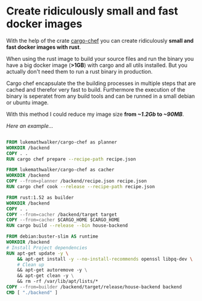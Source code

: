 # Create ridiculously small and fast docker images

With the help of the crate [cargo-chef](https://crates.io/crates/cargo-chef) you can create ridiculously **small and fast docker images with rust**.

When using the rust image to build your source files and run the binary you have a big docker image (**>1GB**) with cargo and all utils installed. But you actually don't need them to run a rust binary in production.

Cargo chef encapsulate the the building processes in multiple steps that are cached and therefor very fast to build. Furthermore the execution of the binary is seperatet from any build tools and can be runned in a small debian or ubuntu image.

With this method I could reduce my image size **from _~1.2Gb_ to _~90MB_**.

_Here an example..._

```Dockerfile

FROM lukemathwalker/cargo-chef as planner
WORKDIR /backend
COPY . .
RUN cargo chef prepare --recipe-path recipe.json

FROM lukemathwalker/cargo-chef as cacher
WORKDIR /backend
COPY --from=planner /backend/recipe.json recipe.json
RUN cargo chef cook --release --recipe-path recipe.json

FROM rust:1.52 as builder
WORKDIR /backend
COPY . .
COPY --from=cacher /backend/target target
COPY --from=cacher $CARGO_HOME $CARGO_HOME
RUN cargo build --release --bin house-backend

FROM debian:buster-slim AS runtime
WORKDIR /backend
# Install Project dependencies
RUN apt-get update -y \
    && apt-get install -y --no-install-recommends openssl libpq-dev \
    # Clean up
    && apt-get autoremove -y \
    && apt-get clean -y \
    && rm -rf /var/lib/apt/lists/*
COPY --from=builder /backend/target/release/house-backend backend
CMD [ "./backend" ]

```
